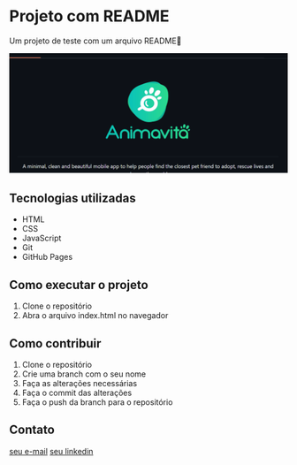 # Projeto com README
Um projeto de teste com um arquivo README🎇

<img src="./Animacao.gif" alt="gif da tela projeto readme">

## Tecnologias utilizadas
- HTML
- CSS
- JavaScript
- Git
- GitHub Pages
## Como executar o projeto
1. Clone o repositório
2. Abra o arquivo index.html no navegador
## Como contribuir
1. Clone o repositório
2. Crie uma branch com o seu nome
3. Faça as alterações necessárias
4. Faça o commit das alterações
5. Faça o push da branch para o repositório
## Contato
[seu e-mail](mailto:seuemail@email.com)
[seu linkedin](https://www.linkedin.com/in/seu-linkedin/)



